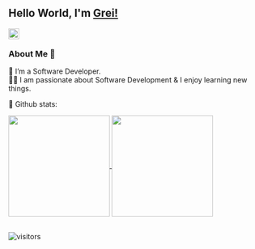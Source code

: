 ## Hello World, I'm [Grei!](https://www.linkedin.com/in/greisonbarcelo/) 
<!--
**greisonbarcelo/greisonbarcelo** is a ✨ _special_ ✨ repository because its `README.md` (this file) appears on your GitHub profile.

Here are some ideas to get you started: 

- 🔭 I’m currently working on ...
- 🌱 I’m currently learning ...
- 👯 I’m looking to collaborate on ...
- 🤔 I’m looking for help with ...
- 💬 Ask me about ...
- 📫 How to reach me: ...
- 😄 Pronouns: ...
- ⚡ Fun fact: ...
-->


<a href="https://www.linkedin.com/in/greisonbarcelo/">
  <img align="left" src="https://github.com/yushi1007/yushi1007/blob/main/images/linkedin.svg" alt="icon | LinkedIn" width="21px"/>
</a> 
<br/>


### About Me 🚀
🌱 I’m a Software Developer. </br>
👨‍💻 I am passionate about Software Development & I enjoy learning new things. </br>

📜 Github stats:
<div> 
<a href="https://github.com/greisonbarcelo/github-readme-stats">
  <img height=200 align="center" src="https://github-readme-stats.vercel.app/api?username=greisonbarcelo&show_icons=true&theme=transparent&rank_icon=github&card_width=100" />
</a>
<a href="https://github.com/greisonbarcelo/convoychat">
  <img height=200 align="center" src="https://github-readme-stats.vercel.app/api/top-langs/?username=greisonbarcelo&layout=compact&theme=transparent&langs_count=8&card_width=100" />
</a>
</div>

<br />

![visitors](https://visitor-badge.laobi.icu/badge?page_id=greisonbarcelo.greisonbarcelo)
